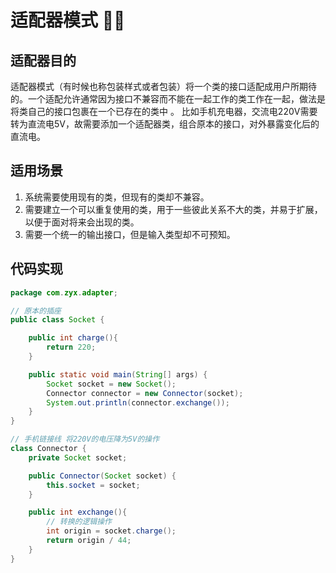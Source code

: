 # 适配器模式 🐂🍺

## 适配器目的
适配器模式（有时候也称包装样式或者包装）将一个类的接口适配成用户所期待的。一个适配允许通常因为接口不兼容而不能在一起工作的类工作在一起，做法是将类自己的接口包裹在一个已存在的类中 。
比如手机充电器，交流电220V需要转为直流电5V，故需要添加一个适配器类，组合原本的接口，对外暴露变化后的直流电。

## 适用场景
1. 系统需要使用现有的类，但现有的类却不兼容。
2. 需要建立一个可以重复使用的类，用于一些彼此关系不大的类，并易于扩展，以便于面对将来会出现的类。
3. 需要一个统一的输出接口，但是输入类型却不可预知。
## 代码实现
```java
package com.zyx.adapter;

// 原本的插座
public class Socket {

    public int charge(){
        return 220;
    }

    public static void main(String[] args) {
        Socket socket = new Socket();
        Connector connector = new Connector(socket);
        System.out.println(connector.exchange());
    }
}

// 手机链接线 将220V的电压降为5V的操作
class Connector {
    private Socket socket;

    public Connector(Socket socket) {
        this.socket = socket;
    }

    public int exchange(){
        // 转换的逻辑操作
        int origin = socket.charge();
        return origin / 44;
    }
}
```
